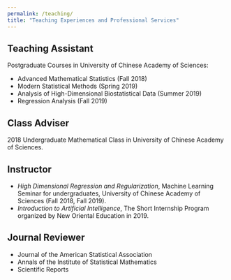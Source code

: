 ```yaml
---
permalink: /teaching/
title: "Teaching Experiences and Professional Services"
---
```


## Teaching Assistant
  Postgraduate Courses in University of Chinese Academy of Sciences:  
- Advanced Mathematical Statistics (Fall 2018)  
- Modern Statistical Methods (Spring 2019)  
- Analysis of High-Dimensional Biostatistical Data (Summer 2019)  
- Regression Analysis (Fall 2019)

## Class Adviser
2018 Undergraduate Mathematical Class in University of Chinese Academy of Sciences.

## Instructor
- *High Dimensional Regression and Regularization*, Machine Learning Seminar for undergraduates, University of Chinese Academy of Sciences (Fall 2018, Fall 2019).  
- *Introduction to Artificial Intelligence*, The Short Internship Program organized by New Oriental Education in 2019.

## Journal Reviewer
- Journal of the American Statistical Association
- Annals of the Institute of Statistical Mathematics
- Scientific Reports


